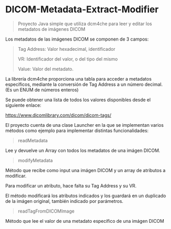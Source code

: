 # DICOM-Metadata-Extract-Modifier

> Proyecto Java simple que utiliza dcm4che para leer y editar los metadatos de imágenes DICOM 

Los metadatos de las imágenes DICOM se componen de 3 campos:

> Tag Address: Valor hexadecimal, identificador
> 
> VR: Identificador del valor, o del tipo del mismo
> 
> Value: Valor del metadato.

La librería dcm4che proporciona una tabla para acceder a metadatos específicos, mediante la conversión de Tag Address a un número decimal. (Es un ENUM de números enteros)

Se puede obtener una lista de todos los valores disponibles desde el siguiente enlace:

https://www.dicomlibrary.com/dicom/dicom-tags/

El proyecto cuenta de una clase Launcher en la que se implementan varios métodos como ejemplo para implementar distintas funcionalidades:

> readMetadata

Lee y devuelve un Array con todos los metadatos de una imágen DICOM.

> modifyMetadata

Método que recibe como input una imágen DICOM y un array de atributos a modificar.

Para modificar un atributo, hace falta su Tag Address y su VR.

El método modificará los atributos indicados y los guardará en un duplicado de la imágen original, también indicado por parámetros.

> readTagFromDICOMImage

Método que lee el valor de una metadato específico de una imágen DICOM